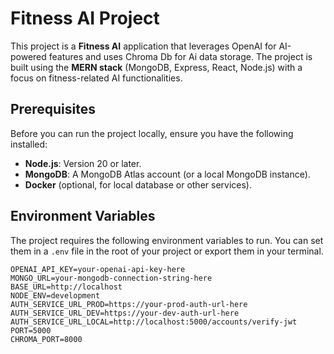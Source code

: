 # Fitness AI Project

This project is a **Fitness AI** application that leverages OpenAI for AI-powered features and uses Chroma Db for Ai data storage. The project is built using the **MERN stack** (MongoDB, Express, React, Node.js) with a focus on fitness-related AI functionalities.

## Prerequisites

Before you can run the project locally, ensure you have the following installed:

- **Node.js**: Version 20 or later.
- **MongoDB**: A MongoDB Atlas account (or a local MongoDB instance).
- **Docker** (optional, for local database or other services).

## Environment Variables

The project requires the following environment variables to run. You can set them in a `.env` file in the root of your project or export them in your terminal.

```env
OPENAI_API_KEY=your-openai-api-key-here
MONGO_URL=your-mongodb-connection-string-here
BASE_URL=http://localhost
NODE_ENV=development
AUTH_SERVICE_URL_PROD=https://your-prod-auth-url-here
AUTH_SERVICE_URL_DEV=https://your-dev-auth-url-here
AUTH_SERVICE_URL_LOCAL=http://localhost:5000/accounts/verify-jwt
PORT=5000
CHROMA_PORT=8000
```

